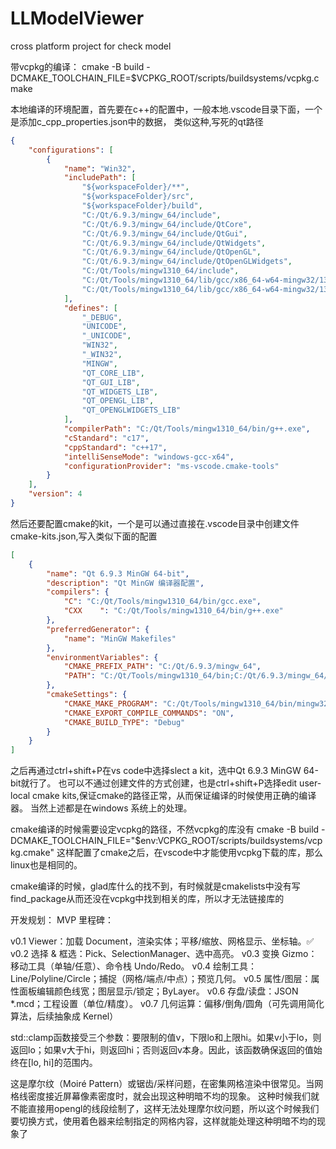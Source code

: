 # LLModelViewer
cross platform project for check model

带vcpkg的编译：
cmake -B build -DCMAKE_TOOLCHAIN_FILE=$VCPKG_ROOT/scripts/buildsystems/vcpkg.cmake

本地编译的环境配置，首先要在c++的配置中，一般本地.vscode目录下面，一个是添加c_cpp_properties.json中的数据，
类似这种,写死的qt路径
```json
{
    "configurations": [
        {
            "name": "Win32",
            "includePath": [
                "${workspaceFolder}/**",
                "${workspaceFolder}/src",
                "${workspaceFolder}/build",
                "C:/Qt/6.9.3/mingw_64/include",
                "C:/Qt/6.9.3/mingw_64/include/QtCore",
                "C:/Qt/6.9.3/mingw_64/include/QtGui",
                "C:/Qt/6.9.3/mingw_64/include/QtWidgets",
                "C:/Qt/6.9.3/mingw_64/include/QtOpenGL",
                "C:/Qt/6.9.3/mingw_64/include/QtOpenGLWidgets",
                "C:/Qt/Tools/mingw1310_64/include",
                "C:/Qt/Tools/mingw1310_64/lib/gcc/x86_64-w64-mingw32/13.1.0/include",
                "C:/Qt/Tools/mingw1310_64/lib/gcc/x86_64-w64-mingw32/13.1.0/include/c++"
            ],
            "defines": [
                "_DEBUG",
                "UNICODE",
                "_UNICODE",
                "WIN32",
                "_WIN32",
                "MINGW",
                "QT_CORE_LIB",
                "QT_GUI_LIB",
                "QT_WIDGETS_LIB",
                "QT_OPENGL_LIB",
                "QT_OPENGLWIDGETS_LIB"
            ],
            "compilerPath": "C:/Qt/Tools/mingw1310_64/bin/g++.exe",
            "cStandard": "c17",
            "cppStandard": "c++17",
            "intelliSenseMode": "windows-gcc-x64",
            "configurationProvider": "ms-vscode.cmake-tools"
        }
    ],
    "version": 4
}
```
然后还要配置cmake的kit，一个是可以通过直接在.vscode目录中创建文件cmake-kits.json,写入类似下面的配置
```json
[
    {
        "name": "Qt 6.9.3 MinGW 64-bit",
        "description": "Qt MinGW 编译器配置",
        "compilers": {
            "C": "C:/Qt/Tools/mingw1310_64/bin/gcc.exe",
            "CXX    ": "C:/Qt/Tools/mingw1310_64/bin/g++.exe"
        },
        "preferredGenerator": {
            "name": "MinGW Makefiles"
        },
        "environmentVariables": {
            "CMAKE_PREFIX_PATH": "C:/Qt/6.9.3/mingw_64",
            "PATH": "C:/Qt/Tools/mingw1310_64/bin;C:/Qt/6.9.3/mingw_64/bin;${env:PATH}"
        },
        "cmakeSettings": {
            "CMAKE_MAKE_PROGRAM": "C:/Qt/Tools/mingw1310_64/bin/mingw32-make.exe",
            "CMAKE_EXPORT_COMPILE_COMMANDS": "ON",
            "CMAKE_BUILD_TYPE": "Debug"
        }
    }
]
```
之后再通过ctrl+shift+P在vs code中选择slect a kit，选中Qt 6.9.3 MinGW 64-bit就行了。
也可以不通过创建文件的方式创建，也是ctrl+shift+P选择edit user-local cmake kits,保证cmake的路径正常，从而保证编译的时候使用正确的编译器。
当然上述都是在windows 系统上的处理。

cmake编译的时候需要设定vcpkg的路径，不然vcpkg的库没有
cmake -B build -DCMAKE_TOOLCHAIN_FILE="$env:VCPKG_ROOT/scripts/buildsystems/vcpkg.cmake"
这样配置了cmake之后，在vscode中才能使用vcpkg下载的库，那么linux也是相同的。

cmake编译的时候，glad库什么的找不到，有时候就是cmakelists中没有写find_package从而还没在vcpkg中找到相关的库，所以才无法链接库的

开发规划：
MVP 里程碑：

v0.1 Viewer：加载 Document，渲染实体；平移/缩放、网格显示、坐标轴。✅
v0.2 选择 & 框选：Pick、SelectionManager、选中高亮。
v0.3 变换 Gizmo：移动工具（单轴/任意）、命令栈 Undo/Redo。
v0.4 绘制工具：Line/Polyline/Circle；捕捉（网格/端点/中点）；预览几何。
v0.5 属性/图层：属性面板编辑颜色线宽；图层显示/锁定；ByLayer。
v0.6 存盘/读盘：JSON *.mcd；工程设置（单位/精度）。
v0.7 几何运算：偏移/倒角/圆角（可先调用简化算法，后续抽象成 Kernel）

std::clamp函数接受三个参数：要限制的值v，下限lo和上限hi。如果v小于lo，则返回lo；如果v大于hi，则返回hi；否则返回v本身。因此，该函数确保返回的值始终在[lo, hi]的范围内。

这是摩尔纹（Moiré Pattern）或锯齿/采样问题，在密集网格渲染中很常见。当网格线密度接近屏幕像素密度时，就会出现这种明暗不均的现象。
这种时候我们就不能直接用opengl的线段绘制了，这样无法处理摩尔纹问题，所以这个时候我们要切换方式，使用着色器来绘制指定的网格内容，这样就能处理这种明暗不均的现象了
